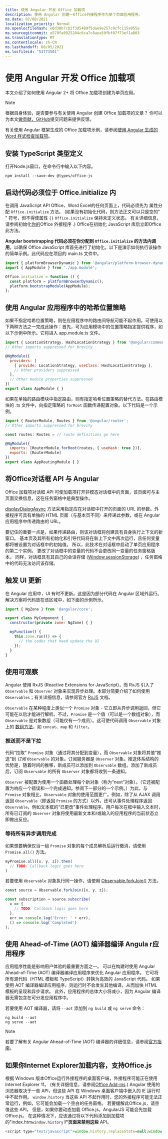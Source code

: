 ```yaml
---
title: 使用 Angular 开发 Office 加载项
description: 使用 Angular 创建一Office外接程序作为单个页面应用程序。
ms.date: 07/08/2021
localization_priority: Normal
ms.openlocfilehash: e0d30b7cb2f3d5489f5dae9e257c0cfc115a955e
ms.sourcegitcommit: e570fa8925204c6ca7c8aea59fbf07f73ef1a803
ms.translationtype: MT
ms.contentlocale: zh-CN
ms.lasthandoff: 08/05/2021
ms.locfileid: "53773501"
---
```

# <a name="develop-office-add-ins-with-angular"></a>使用 Angular 开发 Office 加载项

本文介绍了如何使用 Angular 2+ 将 Office 加载项创建为单页应用。

> [!NOTE]
> 根据自身体验，是否要参与有关使用 Angular 创建 Office 加载项的文章？ 你可以为本文[做贡献，GitHub](https://github.com/OfficeDev/office-js-docs-pr/blob/master/docs/develop/add-ins-with-angular2.md)提交问题来提供反馈。 [](https://github.com/OfficeDev/office-js-docs-pr/issues)

有关使用 Angular 框架生成的 Office 加载项示例，请参阅[使用 Angular 生成的 Word 样式检查加载项](https://github.com/OfficeDev/Word-Add-in-Angular2-StyleChecker)。

## <a name="install-the-typescript-type-definitions"></a>安装 TypeScript 类型定义

打开Node.js窗口，在命令行中输入以下内容。

```command&nbsp;line
npm install --save-dev @types/office-js
```

## <a name="bootstrapping-must-be-inside-officeinitialize"></a>启动代码必须位于 Office.initialize 内

在调用 JavaScript API Office、Word Excel的任何页面上，代码必须先为 属性分配 `Office.initialize` 方法。  (如果没有初始化代码，则方法正文可以只是空的" " 符号，但不得使属性 `{}` `Office.initialize` 保持未定义状态。 有关详细信息，请参阅初始化[你的](initialize-add-in.md)Office 外接程序 .) Office在初始化 JavaScript 库后立即Office此方法。

**Angular bootstrapping 代码必须在你分配到 `Office.initialize` 的方法内调用**，以确保 Office JavaScript 库首先进行了初始化。以下是演示如何执行该操作的简单示例。此代码应在项目的 main.ts 文件中。

```js
import { platformBrowserDynamic } from '@angular/platform-browser-dynamic';
import { AppModule } from './app.module';

Office.initialize = function () {
  const platform = platformBrowserDynamic();
  platform.bootstrapModule(AppModule);
};
```

## <a name="use-the-hash-location-strategy-in-the-angular-application"></a>使用 Angular 应用程序中的哈希位置策略

如果不指定哈希位置策略，则在应用程序中的路由间导航可能不起作用。可使用以下两种方法之一完成此操作：首先，可为应用模块中的位置策略指定提供程序，如以下示例中所示。它将进入 app.module.ts 文件。

```js
import { LocationStrategy, HashLocationStrategy } from '@angular/common';
// Other imports suppressed for brevity

@NgModule({
  providers: [
    { provide: LocationStrategy, useClass: HashLocationStrategy },
    // Other providers suppressed
  ],
  // Other module properties suppressed
})
export class AppModule { }
```

如果在单独的路由模块中指定路由，则有指定哈希位置策略的替代方法。在路由模块的 .ts 文件中，向指定策略的 `forRoot` 函数传递配置对象。以下代码是一个示例。

```js
import { RouterModule, Routes } from '@angular/router';
// Other imports suppressed for brevity

const routes: Routes = // route definitions go here

@NgModule({
  imports: [RouterModule.forRoot(routes, { useHash: true })],
  exports: [RouterModule]
})
export class AppRoutingModule { }
```

## <a name="use-the-office-dialog-api-with-angular"></a>将Office对话框 API 与 Angular

Office 加载项对话框 API 可使加载项打开非模态对话框中的页面，该页面可与主页面交换信息，这在任务窗格中是典型操作。

[displayDialogAsync](/javascript/api/office/office.ui) 方法采用指定应在对话框中打开的页面的 URL 的参数。外接程序可具有单独的 HTML 页面（与基本页不同）来传递此参数，或在 Angular 应用程序中传递路由的 URL。

要记住的重要一点是，如果传递路由，则该对话框将创建具有自身执行上下文的新窗口。 基本页及其所有初始化和引导代码将在新上下文中再次运行，且任何变量都将被设置为对话框中的初始值。 所以，此技术在对话框中启动了单页应用程序的第二个实例。 更改了对话框中的变量的代码不会更改同一变量的任务窗格版本。 同样，对话框具有其自己的会话存储 ([Window.sessionStorage](https://developer.mozilla.org/docs/Web/API/Window/sessionStorage)) ，任务窗格中的代码无法访问该存储。  

## <a name="trigger-the-ui-update"></a>触发 UI 更新

在 Angular 应用中，UI 有时不更新。这是因为部分代码在 Angular 区域外运行。解决方案将代码放在该区域中，如下面的示例所示。

```js
import { NgZone } from '@angular/core';

export class MyComponent {
  constructor(private zone: NgZone) { }

  myFunction() {
    this.zone.run(() => {
      // the codes that need update the UI
    });
  }
}
```

## <a name="use-observable"></a>使用可观察

Angular 使用 RxJS (Reactive Extensions for JavaScript)，而 RxJS 引入了 `Observable` 和 `Observer` 对象来实现异步处理。本部分简要介绍了如何使用 `Observables`；有关详细信息，请参阅官方 [RxJS](https://rxjs-dev.firebaseapp.com/) 文档。

`Observable` 在某种程度上类似一个 `Promise` 对象 - 它立即从异步调用返回，但它可能在以后才能进行解析。不过，`Promise` 是一个值（可以是一个数组对象），而 `Observable` 是对象数组（可能仅有一个成员）。这可使代码调用 `Observable` 对象上的 [数组方法](https://www.w3schools.com/jsref/jsref_obj_array.asp)，如 `concat`、`map` 和 `filter`。

### <a name="push-instead-of-pull"></a>推送而不是下拉

代码“拉取” `Promise` 对象（通过将其分配到变量），而 `Observable` 对象将其值“推送”到 *订阅* `Observable` 的对象。订阅服务器是 `Observer` 对象。推送体系结构的优势是，随着时间的推移，新成员可以添加到 `Observable` 数组。添加了新成员后，订阅 `Observable` 的所有 `Observer` 对象都将收到一条通知。

`Observer` 被配置为使用一个函数处理每个新对象（称为“next”对象）。（它还被配置为响应一个错误和一个完成通知。参阅下一部分的一个示例。）为此，与 `Promise` 对象相比，`Observable` 对象的使用范围更广。例如，除了从 AJAX 调用返回 `Observable`（即返回 `Promise` 的方式）以外，还可从事件处理程序返回 `Observable`，例如文本框的“已更改”事件处理程序。用户每次在框中输入文本时，所有已订阅的 `Observer` 对象将使用最新文本和/或输入的应用程序的当前状态立即做出反应。

### <a name="wait-until-all-asynchronous-calls-have-completed"></a>等待所有异步调用完成

如果想要确保仅当一组 `Promise` 对象的每个成员解析后运行撤消，请使用 `Promise.all()` 方法。

```js
myPromise.all([x, y, z]).then(
  // TODO: Callback logic goes here
)
```

若要使用 `Observable` 对象执行同一操作，请使用 [Observable.forkJoin()](https://github.com/Reactive-Extensions/RxJS/blob/master/doc/api/core/operators/forkjoin.md) 方法。  

```js
const source = Observable.forkJoin([x, y, z]);

const subscription = source.subscribe(
  x => {
    // TODO: Callback logic goes here
  },
  err => console.log('Error: ' + err),
  () => console.log('Completed')
);
```

## <a name="compile-the-angular-application-using-the-ahead-of-time-aot-compiler"></a>使用 Ahead-of-Time (AOT) 编译器编译 Angula r应用程序

应用程序性能是影响用户体验的最重要方面之一。 可以在构建时使用 Angular Ahead-of-Time (AOT) 编译器编译应用程序来优化 Angular 应用程序。 它可将所有源代码（HTML 模板和 TypeScript）转换为高效的 JavaScript 代码。 如果使用 AOT 编译器编译应用程序，则运行时不会发生其他编译，从而加快 HTML 模板的呈现和异步请求。 此外，应用程序的总体大小将减小，因为 Angular 编译器无需包含在可分发应用程序中。

若要使用 AOT 编译器，请将 `--aot` 添加到 `ng build` 或 `ng serve` 命令：

```command&nbsp;line
ng build --aot
ng serve --aot
```

> [!NOTE]
> 若要了解有关 Angular Ahead-of-Time (AOT) 编译器的详细信息，请参阅[官方指南](https://angular.io/guide/aot-compiler)。

## <a name="support-internet-explorer-if-youre-dynamically-loading-officejs"></a>如果你Internet Explorer加载内容，支持Office.js

根据 Windows 版本Office运行外接程序的桌面客户端，外接程序可能正在使用 Internet Explorer 11。  (有关详细信息，请参阅[Office Add-ins](../concepts/browsers-used-by-office-web-add-ins.md).) Angular 使用的浏览器取决于一些 API，但这些 API 在 Windows 桌面客户端中嵌入的 IE 运行时中不起作用。 `window.history` 当这些 API 不起作用时，您的外接程序可能无法正常运行，例如，它可能会加载一个空白的任务窗格。 若要缓解此Office.js，请空值这些 API。 但是，如果你要动态加载 Office.js，AngularJS 可能会先加载Office.js。 在这种情况下，应该通过将以下代码添加到加载项的"index.htm`window.history` **l"页面来禁用这些** API。

```js
<script type="text/javascript">window.history.replaceState=null;window.history.pushState=null;</script>
```
